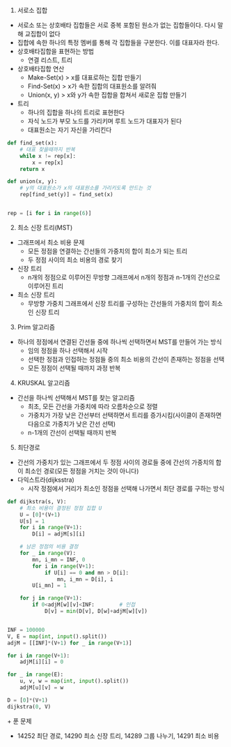 1. 서로소 집합
- 서로소 또는 상호배타 집합들은 서로 중복 포함된 원소가 없는 집합들이다. 다시 말해 교집합이 없다
- 집합에 속한 하나의 특정 멤버를 통해 각 집합들을 구분한다. 이를 대표자라 한다.
- 상호배타집합을 표현하는 방법
  - 연결 리스트, 트리
- 상호배타집합 연산
  - Make-Set(x) > x를 대표로하는 집합 만들기
  - Find-Set(x) > x가 속한 집합의 대표원소를 알려줘
  - Union(x, y) > x와 y가 속한 집합을 합쳐서 새로운 집합 만들기
- 트리
  - 하나의 집합을 하나의 트리로 표현한다
  - 자식 노드가 부모 노드를 가리키며 루트 노드가 대표자가 된다
  - 대표원소는 자기 자신을 가리킨다 
```python
def find_set(x):
    # 대표 찾을때까지 반복
    while x != rep[x]:
        x = rep[x]
    return x

def union(x, y):
    # y의 대표원소가 x의 대표원소를 가리키도록 만드는 것
    rep[find_set(y)] = find_set(x)


rep = [i for i in range(6)]
```


2. 최소 신장 트리(MST)
- 그래프에서 최소 비용 문제
  - 모든 정점을 연결하는 간선들의 가중치의 합이 최소가 되는 트리
  - 두 정점 사이의 최소 비용의 경로 찾기
- 신장 트리
  - n개의 정점으로 이루어진 무방향 그래프에서 n개의 정점과 n-1개의 간선으로 이루어진 트리
- 최소 신장 트리
  - 무방향 가중치 그래프에서 신장 트리를 구성하는 간선들의 가중치의 합이 최소인 신장 트리

3. Prim 알고리즘
- 하나의 정점에서 연결된 간선들 중에 하나씩 선택하면서 MST를 만들어 가는 방식
  - 임의 정점을 하나 선택해서 시작
  - 선택한 정점과 인접하는 정점들 중의 최소 비용의 간선이 존재하는 정점을 선택
  - 모든 정점이 선택될 때까지 과정 반복

4. KRUSKAL 알고리즘
- 간선을 하나씩 선택해서 MST를 찾는 알고리즘
  - 최초, 모든 간선을 가중치에 따라 오름차순으로 정렬
  - 가중치가 가장 낮은 간선부터 선택하면서 트리를 증가시킴(사이클이 존재하면 다음으로 가중치가 낮은 간선 선택)
  - n-1개의 간선이 선택될 때까지 반복

5. 최단경로
- 간선의 가중치가 있는 그래프에서 두 정점 사이의 경로들 중에 간선의 가중치의 합이 최소인 경로(모든 정점을 거치는 것이 아니다)
- 다익스트라(dijksstra)
  - 시작 정점에서 거리가 최소인 정점을 선택해 나가면서 최단 경로를 구하는 방식
```python 
def dijkstra(s, V):
    # 최소 비용이 결정된 정점 집합 U
    U = [0]*(V+1)
    U[s] = 1
    for i in range(V+1):
        D[i] = adjM[s][i]

    # 남은 정점의 비용 결정
    for _ in range(V):
        mn, i_mn = INF, 0
        for i in range(V+1):
            if U[i] == 0 and mn > D[i]:
                mn, i_mn = D[i], i
        U[i_mn] = 1

    for j in range(V+1):
        if 0<adjM[w][v]<INF:        # 인접
            D[v] = min(D[v], D[w]+adjM[w][v])


INF = 100000
V, E = map(int, input().split())
adjM = [[INF]*(V+1) for _ in range(V+1)]

for i in range(V+1):
    adjM[i][i] = 0

for _ in range(E):
    u, v, w = map(int, input().split())
    adjM[u][v] = w

D = [0]*(V+1)
dijkstra(0, V)
```

\+ 푼 문제
- 14252 최단 경로, 14290 최소 신장 트리, 14289 그룹 나누기, 14291 최소 비용
